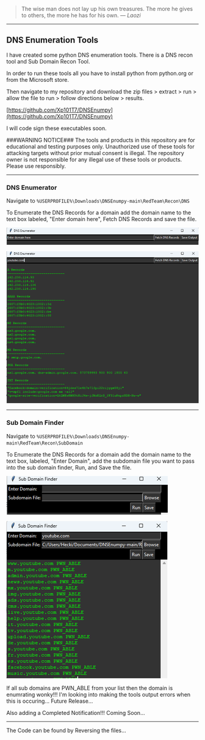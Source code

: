 > The wise man does not lay up his own treasures. The more he gives to others, the more he has for his own.
> — <cite>Laozi</cite>

---

## DNS Enumeration Tools

I have created some python DNS enumeration tools. There is a DNS recon tool and Sub Domain Recon Tool.

In order to run these tools all you have to install python from python.org or from the Microsoft store.

Then navigate to my repository and download the zip files > extract > run > allow the file to run > follow directions below > results.

[https://github.com/Xp101T7/DNSEnumpy](https://github.com/Xp101T7/DNSEnumpy)

I will code sign these executables soon.

\###WARNING NOTICE###
The tools and products in this repository are for educational and testing purposes only. Unauthorized use of these tools for attacking targets without prior mutual consent is illegal. The repository owner is not responsible for any illegal use of these tools or products. Please use responsibly.
 

---

### DNS Enumerator

Navigate to `%USERPROFILE%\Downloads\DNSEnumpy-main\RedTeam\Recon\DNS`

To Enumerate the DNS Records for a domain add the domain name to the text box labeled, "Enter domain here", Fetch DNS Records and save the file. 

![Pasted image 20231016211849.png](https://raw.githubusercontent.com/Xp101T7/Xp101T7.github.io/main/Media/Pasted%20image%2020231016211849.png)

![Pasted image 20231016211923.png](https://raw.githubusercontent.com/Xp101T7/Xp101T7.github.io/main/Media/Pasted%20image%2020231016211923.png)

---

### Sub Domain Finder

Navigate to `%USERPROFILE%\Downloads\DNSEnumpy-main\RedTeam\Recon\SubDomain`

To Enumerate the DNS Records for a domain add the domain name to the text box, labeled, "Enter Domain",  add the subdomain file you want to pass into the sub domain finder, Run, and Save the file. 

![Pasted image 20231016212436.png](https://raw.githubusercontent.com/Xp101T7/Xp101T7.github.io/main/Media/Pasted%20image%2020231016212436.png)

![Pasted image 20231016212502.png](https://raw.githubusercontent.com/Xp101T7/Xp101T7.github.io/main/Media/Pasted%20image%2020231016212502.png)


If all sub domains are PWN_ABLE from your list then the domain is enumrating wonky!!! I'm looking into making the tools output errors when this is occuring... Future Release...

Also adding a Completed Notification!!! Coming Soon...

---

The Code can be found by Reversing the files...